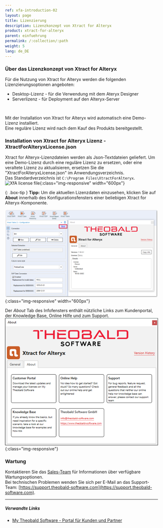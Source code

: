 ```yaml
---
ref: xfa-introduction-02
layout: page
title: Lizenzierung
description: Lizenzkonzept von Xtract for Alteryx
product: xtract-for-alteryx
parent: einfuehrung
permalink: /:collection/:path
weight: 5
lang: de_DE
---
```


### Über das Lizenzkonzept von Xtract for Alteryx
Für die Nutzung von Xtract for Alteryx werden die folgenden Lizenzierungsoptionen angeboten:
- Desktop-Lizenz - für die Verwendung mit dem Ateryx Designer
- Serverlizenz - für Deployment auf den Alteryx-Server
<br>

Mit der Installation von Xtract for Alteryx wird automatisch eine Demo-Lizenz installiert. <br>
Eine reguläre Lizenz wird nach dem Kauf des Produkts bereitgestellt. 

### Installation von Xtract for Alteryx Lizenz - XtractForAlteryxLicense.json
Xtract for Alteryx-Lizenzdateien werden als Json-Textdateien geliefert.
Um eine Demo-Lizenz durch eine reguläre Lizenz zu ersetzen, oder eine veraltete Lizenz zu aktualisieren, ersetzen Sie die "XtractForAlteryxLicense.json" im Anwendungsverzeichnis.<br>
Das Standardverzeichnis ist `C:\Program Files\XtractForAlteryx`.
![XfA license file](/img/content/xfa/xfa_license_json.png){:class="img-responsive" width="600px"}

{: .box-tip }
**Tipp:** Um die aktuellen Lizenzdaten einzusehen, klicken Sie auf **About** innerhalb des Konfigurationsfensters einer beliebigen Xtract for Alteryx-Komponente.

![License information](/img/content/xfa/xfa_about_license.png){:class="img-responsive" width="600px"}


Der *About* Tab des Infofensters enthält nützliche Links zum Kundenportal, der Knowledge Base, Online Hilfe und zum Support. <br>
![Abot](/img/content/about-xfa.png){:class="img-responsive"}

### Wartung
Kontaktieren Sie das [Sales-Team](mailto:sales@theobald-software.com) für Informationen über verfügbare Wartungsoptionen.<br>
Bei technischen Problemen wenden Sie sich  per E-Mail an das Support-Team: [https://support.theobald-software.com](https://support.theobald-software.com).


****
##### Verwandte Links
- [My Theobald Software - Portal für Kunden und Partner](https://my.theobald-software.com/)


